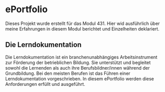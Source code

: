 # **ePortfolio**


Dieses Projekt wurde erstellt für das Modul 431.
Hier wid ausführlich über meine Erfahrungen in diesem Modul berichtet und Einzelheiten deklariert.

## Die Lerndokumentation

Die Lerndokumentation ist ein branchenunabhängiges Arbeitsinstrument zur Förderung der betrieblichen Bildung. Sie unterstützt und begleitet sowohl die Lernenden als auch ihre Berufsbildner/innen während der Grundbildung. Bei den meisten Berufen ist das Führen einer Lerndokumentation vorgeschrieben. In diesem ePortfolio werden diese Anforderungen erfüllt und ausgeführt.
